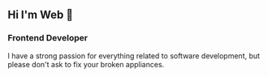 ## Hi I'm Web 👋

### Frontend Developer

I have a strong passion for everything related to software development, but please don't ask to fix your broken appliances.
